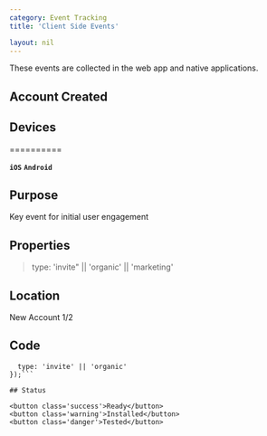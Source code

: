 ```yaml
---
category: Event Tracking
title: 'Client Side Events'

layout: nil
---
```


These events are collected in the web app and native applications.

Account Created
---------------

## Devices
==========

**`iOS`**  **`Android`** 

## Purpose

Key event for initial user engagement

## Properties

>
>   type: 'invite" || 'organic' || 'marketing'
>

## Location

New Account 1/2

## Code

```analytics.track('Signed Up', {
  type: 'invite' || 'organic'
});```

## Status

<button class='success'>Ready</button>
<button class='warning'>Installed</button>
<button class='danger'>Tested</button>
